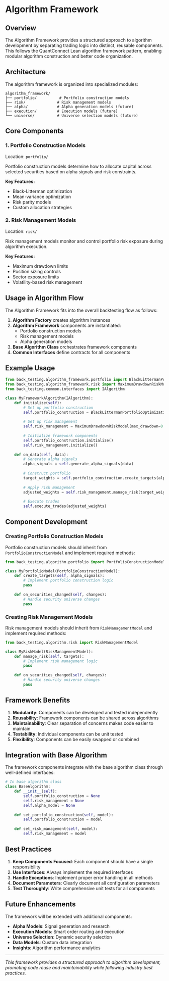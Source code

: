 # Algorithm Framework

## Overview

The Algorithm Framework provides a structured approach to algorithm development by separating trading logic into distinct, reusable components. This follows the QuantConnect Lean algorithm framework pattern, enabling modular algorithm construction and better code organization.

## Architecture

The algorithm framework is organized into specialized modules:

```
algorithm_framework/
├── portfolio/          # Portfolio construction models
├── risk/              # Risk management models
├── alpha/             # Alpha generation models (future)
├── execution/         # Execution models (future)
└── universe/          # Universe selection models (future)
```

## Core Components

### 1. Portfolio Construction Models
Location: `portfolio/`

Portfolio construction models determine how to allocate capital across selected securities based on alpha signals and risk constraints.

**Key Features:**
- Black-Litterman optimization
- Mean-variance optimization
- Risk parity models
- Custom allocation strategies

### 2. Risk Management Models
Location: `risk/`

Risk management models monitor and control portfolio risk exposure during algorithm execution.

**Key Features:**
- Maximum drawdown limits
- Position sizing controls
- Sector exposure limits
- Volatility-based risk management

## Usage in Algorithm Flow

The Algorithm Framework fits into the overall backtesting flow as follows:

1. **Algorithm Factory** creates algorithm instances
2. **Algorithm Framework** components are instantiated:
   - Portfolio construction models
   - Risk management models
   - Alpha generation models
3. **Base Algorithm Class** orchestrates framework components
4. **Common Interfaces** define contracts for all components

## Example Usage

```python
from back_testing.algorithm_framework.portfolio import BlackLittermanPortfolioOptimizationAlgorithm
from back_testing.algorithm_framework.risk import MaximumDrawdownRiskModel
from back_testing.common.interfaces import IAlgorithm

class MyFrameworkAlgorithm(IAlgorithm):
    def initialize(self):
        # Set up portfolio construction
        self.portfolio_construction = BlackLittermanPortfolioOptimizationAlgorithm()
        
        # Set up risk management
        self.risk_management = MaximumDrawdownRiskModel(max_drawdown=0.1)
        
        # Initialize framework components
        self.portfolio_construction.initialize()
        self.risk_management.initialize()
    
    def on_data(self, data):
        # Generate alpha signals
        alpha_signals = self.generate_alpha_signals(data)
        
        # Construct portfolio
        target_weights = self.portfolio_construction.create_targets(alpha_signals)
        
        # Apply risk management
        adjusted_weights = self.risk_management.manage_risk(target_weights)
        
        # Execute trades
        self.execute_trades(adjusted_weights)
```

## Component Development

### Creating Portfolio Construction Models

Portfolio construction models should inherit from `PortfolioConstructionModel` and implement required methods:

```python
from back_testing.algorithm.portfolio import PortfolioConstructionModel

class MyPortfolioModel(PortfolioConstructionModel):
    def create_targets(self, alpha_signals):
        # Implement portfolio construction logic
        pass
    
    def on_securities_changed(self, changes):
        # Handle security universe changes
        pass
```

### Creating Risk Management Models

Risk management models should inherit from `RiskManagementModel` and implement required methods:

```python
from back_testing.algorithm.risk import RiskManagementModel

class MyRiskModel(RiskManagementModel):
    def manage_risk(self, targets):
        # Implement risk management logic
        pass
    
    def on_securities_changed(self, changes):
        # Handle security universe changes
        pass
```

## Framework Benefits

1. **Modularity**: Components can be developed and tested independently
2. **Reusability**: Framework components can be shared across algorithms
3. **Maintainability**: Clear separation of concerns makes code easier to maintain
4. **Testability**: Individual components can be unit tested
5. **Flexibility**: Components can be easily swapped or combined

## Integration with Base Algorithm

The framework components integrate with the base algorithm class through well-defined interfaces:

```python
# In base algorithm class
class BaseAlgorithm:
    def __init__(self):
        self.portfolio_construction = None
        self.risk_management = None
        self.alpha_model = None
    
    def set_portfolio_construction(self, model):
        self.portfolio_construction = model
    
    def set_risk_management(self, model):
        self.risk_management = model
```

## Best Practices

1. **Keep Components Focused**: Each component should have a single responsibility
2. **Use Interfaces**: Always implement the required interfaces
3. **Handle Exceptions**: Implement proper error handling in all methods
4. **Document Parameters**: Clearly document all configuration parameters
5. **Test Thoroughly**: Write comprehensive unit tests for all components

## Future Enhancements

The framework will be extended with additional components:

- **Alpha Models**: Signal generation and research
- **Execution Models**: Smart order routing and execution
- **Universe Selection**: Dynamic security selection
- **Data Models**: Custom data integration
- **Insights**: Algorithm performance analytics

---

*This framework provides a structured approach to algorithm development, promoting code reuse and maintainability while following industry best practices.*